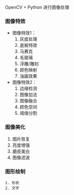 OpenCV + Python 进行图像处理



### 图像特效

* 图像特效1：
  1. 灰度处理
  2. 底板特效
  3. 马赛克
  4. 毛玻璃
  5. 浮雕/雕刻
  6. 颜色映射
  7. 油画效果
* 图像特效2：
  1. 边缘检测
  2. 图像加法
  3. 图像融合
  4. 颜色空间
  5. 阈值分割



### 图像美化

1. 图片恢复
2. 亮度增强
3. 磨皮美白
4. 图像滤波



### 图形绘制

 	1. 形状
 	2. 文字



